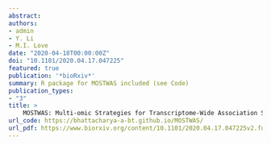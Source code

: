 ```yaml
---
abstract:
authors:
- admin
- Y. Li
- M.I. Love
date: "2020-04-18T00:00:00Z"
doi: "10.1101/2020.04.17.047225"
featured: true
publication: '*bioRxiv*'
summary: R package for MOSTWAS included (see Code)
publication_types:
- "3"
title: >
	MOSTWAS: Multi-omic Strategies for Transcriptome-Wide Association Studies
url_code: https://bhattacharya-a-bt.github.io/MOSTWAS/
url_pdf: https://www.biorxiv.org/content/10.1101/2020.04.17.047225v2.full.pdf
---
```

